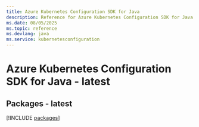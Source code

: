 ```yaml
---
title: Azure Kubernetes Configuration SDK for Java
description: Reference for Azure Kubernetes Configuration SDK for Java
ms.date: 08/05/2025
ms.topic: reference
ms.devlang: java
ms.service: kubernetesconfiguration
---
```

# Azure Kubernetes Configuration SDK for Java - latest
## Packages - latest
[!INCLUDE [packages](kubernetes-configuration-index.md)]